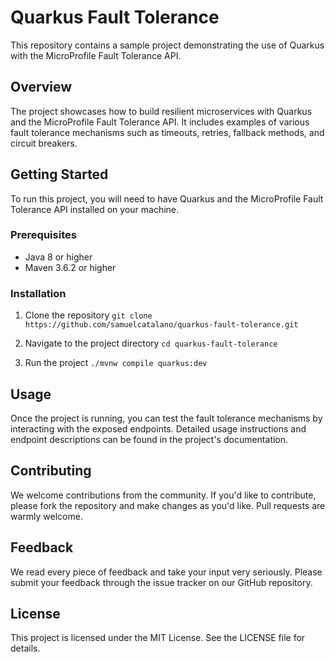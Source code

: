 # Quarkus Fault Tolerance

This repository contains a sample project demonstrating the use of Quarkus with the MicroProfile Fault Tolerance API.

## Overview

The project showcases how to build resilient microservices with Quarkus and the MicroProfile Fault Tolerance API. It includes examples of various fault tolerance mechanisms such as timeouts, retries, fallback methods, and circuit breakers.

## Getting Started

To run this project, you will need to have Quarkus and the MicroProfile Fault Tolerance API installed on your machine.

### Prerequisites

- Java 8 or higher
- Maven 3.6.2 or higher

### Installation

1. Clone the repository 
```git clone https://github.com/samuelcatalano/quarkus-fault-tolerance.git```

2. Navigate to the project directory ```cd quarkus-fault-tolerance```
3. Run the project ```./mvnw compile quarkus:dev```

## Usage

Once the project is running, you can test the fault tolerance mechanisms by interacting with the exposed endpoints. Detailed usage instructions and endpoint descriptions can be found in the project's documentation.

## Contributing

We welcome contributions from the community. If you'd like to contribute, please fork the repository and make changes as you'd like. Pull requests are warmly welcome.

## Feedback

We read every piece of feedback and take your input very seriously. Please submit your feedback through the issue tracker on our GitHub repository.

## License

This project is licensed under the MIT License. See the LICENSE file for details.
